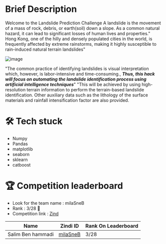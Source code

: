 # Brief Description

Welcome to the Landslide Prediction Challenge
 A landslide is the movement of a mass of rock, debris, or earth(soil) down a slope. As a common natural hazard, it can lead to significant losses of human lives and properties."
Hong Kong, one of the hilly and densely populated cities in the world, is frequently affected by extreme rainstorms, making it highly susceptible to rain-induced natural terrain landslides"

![image](https://camo.githubusercontent.com/123fdaf8b500249dfb80004b3f43cc49135b8e68a9f53599c53ce8647ededd4e/68747470733a2f2f64726976652e676f6f676c652e636f6d2f75633f6578706f72743d766965772669643d312d387353493735414733484d38396e444a45776f365f4b4a6241455558532d72)

"The common practice of identifying landslides is visual interpretation which, however, is labor-intensive and time-consuming.,
 ***Thus, this hack will focus on automating the landslide identification process using artificial intelligence techniques***"
        "This will be achieved by using high-resolution terrain information to perform the terrain-based landslide identification. Other auxiliary data such as the lithology of the surface materials and rainfall intensification factor are also provided.
        
# 🛠 Tech stuck
* Numpy
* Pandas
* matplotlib
* seaborn
* sklearn
* catboost


# 🏆 Competition leaderboard
- Look for the team name : milaSneB
- Rank : 3/28 🥉
- Competition link : [Zind](https://zindi.africa/competitions/start-hack-22)


| Name             | Zindi ID                                                                | Rank On Leaderboard|
| ----------------- | ------------------------------------------------------------------ |--------------------------|
| Salim Ben hammadi| [milaSneB](https://zindi.africa/users/milaSneB/competitions) | 3/28|
